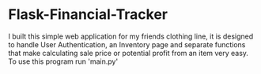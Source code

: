 # Flask-Financial-Tracker
I built this simple web application for my friends clothing line, it is designed to handle User Authentication, an Inventory page and separate functions that make calculating sale price or potential profit from an item very easy.  To use this program run 'main.py' 
